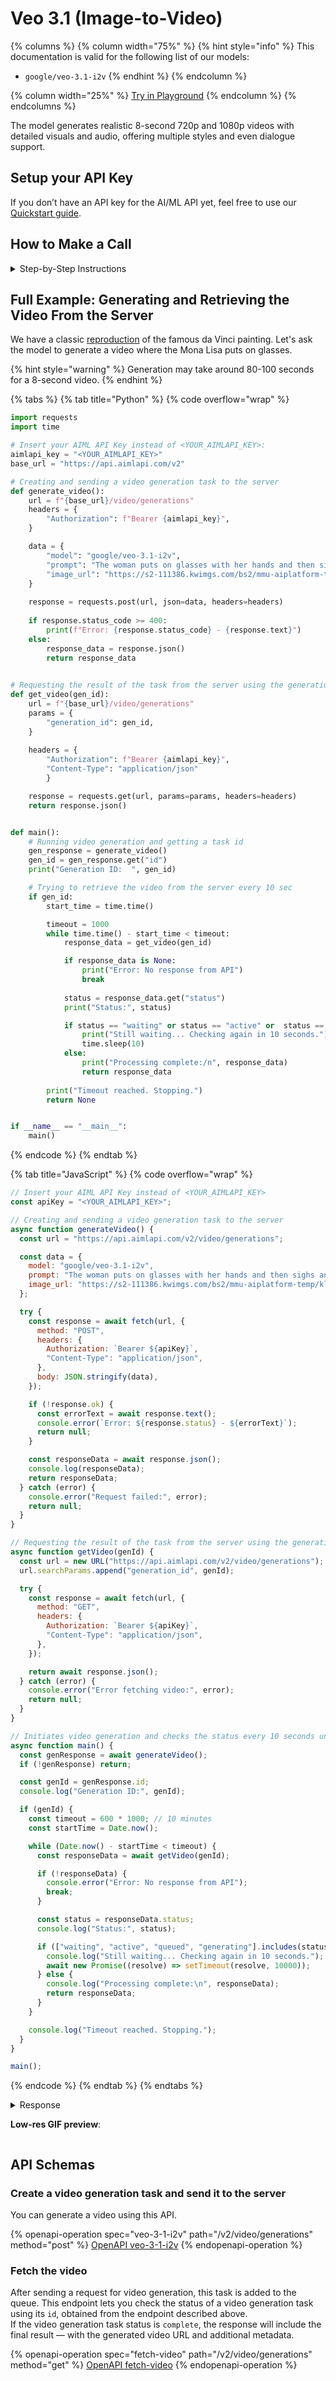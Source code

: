 # Veo 3.1 (Image-to-Video)

{% columns %}
{% column width="75%" %}
{% hint style="info" %}
This documentation is valid for the following list of our models:

* `google/veo-3.1-i2v`
{% endhint %}
{% endcolumn %}

{% column width="25%" %}
<a href="https://aimlapi.com/app/?model=google/veo-3.1-i2v&#x26;mode=video" class="button primary">Try in Playground</a>
{% endcolumn %}
{% endcolumns %}

The model generates realistic 8-second 720p and 1080p videos with detailed visuals and audio, offering multiple styles and even dialogue support.

## Setup your API Key

If you don’t have an API key for the AI/ML API yet, feel free to use our [Quickstart guide](https://docs.aimlapi.com/quickstart/setting-up).

## How to Make a Call

<details>

<summary>Step-by-Step Instructions</summary>

Generating a video using this model involves sequentially calling two endpoints:&#x20;

* The first one is for creating and sending a video generation task to the server (returns a generation ID).
* The second one is for requesting the generated video from the server using the generation ID received from the first endpoint.&#x20;

Below, you can find two corresponding API schemas and examples for both endpoint calls.

</details>

## Full Example: Generating and Retrieving the Video From the Server

We have a classic [reproduction](https://s2-111386.kwimgs.com/bs2/mmu-aiplatform-temp/kling/20240620/1.jpeg) of the famous da Vinci painting. Let's ask the model to generate a video where the Mona Lisa puts on glasses.

{% hint style="warning" %}
Generation may take around 80-100 seconds for a 8-second video.
{% endhint %}

{% tabs %}
{% tab title="Python" %}
{% code overflow="wrap" %}
```python
import requests
import time

# Insert your AIML API Key instead of <YOUR_AIMLAPI_KEY>:
aimlapi_key = "<YOUR_AIMLAPI_KEY>"
base_url = "https://api.aimlapi.com/v2"

# Creating and sending a video generation task to the server
def generate_video():
    url = f"{base_url}/video/generations"
    headers = {
        "Authorization": f"Bearer {aimlapi_key}", 
    }

    data = {
        "model": "google/veo-3.1-i2v",
        "prompt": "The woman puts on glasses with her hands and then sighs and says slowly: 'Well...'.",
        "image_url": "https://s2-111386.kwimgs.com/bs2/mmu-aiplatform-temp/kling/20240620/1.jpeg",
    }
 
    response = requests.post(url, json=data, headers=headers)
    
    if response.status_code >= 400:
        print(f"Error: {response.status_code} - {response.text}")
    else:
        response_data = response.json()
        return response_data
    

# Requesting the result of the task from the server using the generation_id
def get_video(gen_id):
    url = f"{base_url}/video/generations"
    params = {
        "generation_id": gen_id,
    }
    
    headers = {
        "Authorization": f"Bearer {aimlapi_key}", 
        "Content-Type": "application/json"
        }

    response = requests.get(url, params=params, headers=headers)
    return response.json()


def main():
    # Running video generation and getting a task id
    gen_response = generate_video()
    gen_id = gen_response.get("id")
    print("Generation ID:  ", gen_id)

    # Trying to retrieve the video from the server every 10 sec
    if gen_id:
        start_time = time.time()

        timeout = 1000
        while time.time() - start_time < timeout:
            response_data = get_video(gen_id)

            if response_data is None:
                print("Error: No response from API")
                break
        
            status = response_data.get("status")
            print("Status:", status)

            if status == "waiting" or status == "active" or  status == "queued" or status == "generating":
                print("Still waiting... Checking again in 10 seconds.")
                time.sleep(10)
            else:
                print("Processing complete:/n", response_data)
                return response_data
   
        print("Timeout reached. Stopping.")
        return None     


if __name__ == "__main__":
    main()
```
{% endcode %}
{% endtab %}

{% tab title="JavaScript" %}
{% code overflow="wrap" %}
```javascript
// Insert your AIML API Key instead of <YOUR_AIMLAPI_KEY>
const apiKey = "<YOUR_AIMLAPI_KEY>";

// Creating and sending a video generation task to the server
async function generateVideo() {
  const url = "https://api.aimlapi.com/v2/video/generations";

  const data = {
    model: "google/veo-3.1-i2v",
    prompt: "The woman puts on glasses with her hands and then sighs and says slowly: 'Well...'.",
    image_url: "https://s2-111386.kwimgs.com/bs2/mmu-aiplatform-temp/kling/20240620/1.jpeg",
  };

  try {
    const response = await fetch(url, {
      method: "POST",
      headers: {
        Authorization: `Bearer ${apiKey}`,
        "Content-Type": "application/json",
      },
      body: JSON.stringify(data),
    });

    if (!response.ok) {
      const errorText = await response.text();
      console.error(`Error: ${response.status} - ${errorText}`);
      return null;
    }

    const responseData = await response.json();
    console.log(responseData);
    return responseData;
  } catch (error) {
    console.error("Request failed:", error);
    return null;
  }
}

// Requesting the result of the task from the server using the generation_id
async function getVideo(genId) {
  const url = new URL("https://api.aimlapi.com/v2/video/generations");
  url.searchParams.append("generation_id", genId);

  try {
    const response = await fetch(url, {
      method: "GET",
      headers: {
        Authorization: `Bearer ${apiKey}`,
        "Content-Type": "application/json",
      },
    });

    return await response.json();
  } catch (error) {
    console.error("Error fetching video:", error);
    return null;
  }
}

// Initiates video generation and checks the status every 10 seconds until completion or timeout
async function main() {
  const genResponse = await generateVideo();
  if (!genResponse) return;

  const genId = genResponse.id;
  console.log("Generation ID:", genId);

  if (genId) {
    const timeout = 600 * 1000; // 10 minutes
    const startTime = Date.now();

    while (Date.now() - startTime < timeout) {
      const responseData = await getVideo(genId);

      if (!responseData) {
        console.error("Error: No response from API");
        break;
      }

      const status = responseData.status;
      console.log("Status:", status);

      if (["waiting", "active", "queued", "generating"].includes(status)) {
        console.log("Still waiting... Checking again in 10 seconds.");
        await new Promise((resolve) => setTimeout(resolve, 10000));
      } else {
        console.log("Processing complete:\n", responseData);
        return responseData;
      }
    }

    console.log("Timeout reached. Stopping.");
  }
}

main();

```
{% endcode %}
{% endtab %}
{% endtabs %}

<details>

<summary>Response</summary>

{% code overflow="wrap" %}
```json5
Generation ID:   dfb91aa0-6c60-4078-b3b5-73142ba4d853:google/veo-3.1-i2v
Status: generating
Still waiting... Checking again in 10 seconds.
Status: generating
Still waiting... Checking again in 10 seconds.
Status: generating
Still waiting... Checking again in 10 seconds.
Status: generating
Still waiting... Checking again in 10 seconds.
Status: generating
Still waiting... Checking again in 10 seconds.
Status: generating
Still waiting... Checking again in 10 seconds.
Status: completed
Processing complete:
{'id': 'dfb91aa0-6c60-4078-b3b5-73142ba4d853:google/veo-3.1-i2v', 'status': 'completed', 'video': {'url': 'https://cdn.aimlapi.com/flamingo/files/b/penguin/ul8_jV9tXhk683C5byiHN_output.mp4'}}
```
{% endcode %}

</details>

**Low-res GIF preview**:

<div align="left"><figure><img src="../../../.gitbook/assets/ezgif-66efdc9b3b94af.gif" alt=""><figcaption></figcaption></figure></div>

## API Schemas

### Create a video generation task and send it to the server

You can generate a video using this API.

{% openapi-operation spec="veo-3-1-i2v" path="/v2/video/generations" method="post" %}
[OpenAPI veo-3-1-i2v](https://raw.githubusercontent.com/aimlapi/api-docs/refs/heads/main/docs/api-references/video-models/Google/veo-3.1-i2v.json)
{% endopenapi-operation %}

### Fetch the video

After sending a request for video generation, this task is added to the queue. This endpoint lets you check the status of a video generation task using its `id`, obtained from the endpoint described above.\
If the video generation task status is `complete`, the response will include the final result — with the generated video URL and additional metadata.

{% openapi-operation spec="fetch-video" path="/v2/video/generations" method="get" %}
[OpenAPI fetch-video](https://raw.githubusercontent.com/aimlapi/api-docs/refs/heads/main/docs/api-references/video-models/Google/veo-3.1-t2v-pair.json)
{% endopenapi-operation %}
